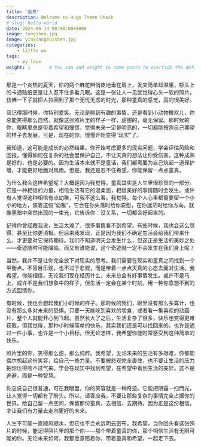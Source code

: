 ```yaml
---
title: "童真"
description: Welcome to Hugo Theme Stack
# slug: hello-world
date: 2024-06-14 00:00:00+0000
image: tongzhen.jpg
image: yinxiangzuishen.jpg
categories:
    - little wu
tags:
    - my love
weight: 1       # You can add weight to some posts to override the default sorting (date descending)
---
```




那是一个炎热的夏天，你的两个麻花辫俏皮地垂在肩上，发夹简单却温暖，额头上的卡通贴纸更是让人忍不住多看几眼。这是一张让人一见就觉得心头一软的照片，仿佛一下子就把人拉回到了那个无忧无虑的时光，那种童真的感觉，真的很美好。

我记得那时候，你特别爱笑。无论是聊到有趣的事情，还是看到小动物撒欢儿，你总能笑得那么自然，就像这张照片里的样子一样，甜甜的，毫无保留。那时候的你，眼睛里总是带着希望和憧憬，觉得未来一定是明亮的，一切都能按照自己期望的样子去发展。可是，现在的你，慢慢开始变得“现实”了。

我知道，这可能是成长的必然结果。你开始考虑更多的现实问题，学会评估风险和回报，懂得如何在复杂的社会里保护自己，不让天真的想法让你受伤害。这种成熟是好的，也是必要的。因为生活本来就不是童话，我们都需要为自己筑起一道保护墙，才能更好地面对风雨。但是，我还是忍不住希望，你能保留一点点童真。

为什么我会这样希望呢？大概是因为我觉得，童真其实是人生里很珍贵的一部分。它是一种相信的力量，相信生活有它的温柔面，相信美好的事情随时会发生。或许有人觉得这种相信有点幼稚，可我不这么看。我觉得，每个人心里都需要留一个小小的地方，装着这份“幼稚”，它会在你失落时给你安慰，在你迷茫时给你方向。就像黑暗中突然出现的一束光，它告诉你：没关系，一切都会好起来的。

记得你曾经跟我说，生活太难了，很多事情看不到希望。有些时候，我也会这么觉得，甚至比你更消极。但后来我发现，正是因为我们不确定生活会给我们带来什么，才更要对它保持期待。我们不知道明天会发生什么，但这正是生活的美妙之处——奇迹随时可能降临，而又有谁能说，这个奇迹就一定不会发生在我们身上呢？

当然，我并不是让你完全放下对现实的思考。我们需要在现实和童真之间找到一个平衡点。不盲目乐观，也不过于悲观，而是带着一点点天真的心态去面对生活。我希望，你能相信，无论我们现在经历什么，未来总会有好事情发生。或许不是马上，或许不是我们想象中的样子，但生活一定会在某个时刻，用一种你意想不到的方式回馈你。

有时候，我也会想起我们小时候的样子。那时候的我们，眼里没有那么多算计，也没有那么多对未来的恐惧。只要一天能吃到喜欢的零食，或者看一集喜欢的动画片，整个人就能开心到飞起。虽然长大了之后，生活复杂了很多，快乐也变得更难获取，但我觉得，那种小时候简单的快乐，其实我们还是可以找回来的。也许是通过一件小事，也许是一个小目标，但无论怎样，我希望你能时常感受到这种简单的快乐。

照片里的你，笑得那么甜，那么纯粹。我希望，无论未来的生活有多艰难，你都能偶尔想起这份笑容，给自己一些力量。不要被悲观完全裹住，也不要让生活的压力把你压得喘不过气来。学会在现实中找到希望，在希望中看到生活的美好。这不是逃避，而是一种智慧。

你总说自己很普通，可在我眼里，你的笑容就是一种奇迹。它能把阴霾一扫而光，让人觉得一切都有了盼头。所以，请答应我，不要让那些复杂的事情完全占据你的世界。给自己留一点空间，保留那份童真，去相信、去期待。因为正是这份相信，才让我们有力量去走向更好的未来。

人生不可能一直顺风顺水，但它也不会永远阴云密布。我希望，当你回头看这张照片的时候，能记得照片里的那个你——那个带着童真的你，那个相信生活有无限可能的你。无论未来如何，我都愿意陪着你，带着童真和希望，一起走下去。